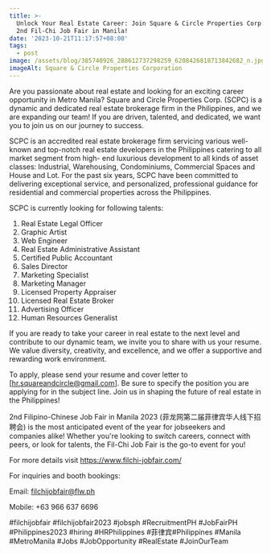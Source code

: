 ```yaml
---
title: >-
  Unlock Your Real Estate Career: Join Square & Circle Properties Corp. at the
  2nd Fil-Chi Job Fair in Manila!
date: '2023-10-21T11:17:57+08:00'
tags:
  - post
image: /assets/blog/385740926_288612737298259_6208426818713842682_n.jpg
imageAlt: Square & Circle Properties Corporation
---
```

Are you passionate about real estate and looking for an exciting career opportunity in Metro Manila? Square and Circle Properties Corp. (SCPC) is a dynamic and dedicated real estate brokerage firm in the Philippines, and we are expanding our team! If you are driven, talented, and dedicated, we want you to join us on our journey to success.

SCPC is an accredited real estate brokerage firm servicing various well- known and top-notch real estate developers in the Philippines catering to all market segment from high- end luxurious development to all kinds of asset classes: Industrial, Warehousing, Condominiums, Commercial Spaces and House and Lot. For the past six years, SCPC have been committed to delivering exceptional service, and personalized, professional guidance for residential and commercial properties across the Philippines.

SCPC is currently looking for following talents:

1. Real Estate Legal Officer
2. Graphic Artist
3. Web Engineer
4. Real Estate Administrative Assistant
5. Certified Public Accountant
6. Sales Director
7. Marketing Specialist
8. Marketing Manager
9. Licensed Property Appraiser
10. Licensed Real Estate Broker
11. Advertising Officer
12. Human Resources Generalist

If you are ready to take your career in real estate to the next level and contribute to our dynamic team, we invite you to share with us your resume. We value diversity, creativity, and excellence, and we offer a supportive and rewarding work environment.

To apply, please send your resume and cover letter to \[hr.squareandcircle@gmail.com]. Be sure to specify the position you are applying for in the subject line. Join us in shaping the future of real estate in the Philippines!

2nd Filipino-Chinese Job Fair in Manila 2023 (菲龙网第二届菲律宾华人线下招聘会) is the most anticipated event of the year for jobseekers and companies alike! Whether you're looking to switch careers, connect with peers, or look for talents, the Fil-Chi Job Fair is the go-to event for you!

For more details visit https://www.filchi-jobfair.com/

For inquiries and booth bookings:

Email: filchijobfair@flw.ph

Mobile: +63 966 637 6696

\#filchijobfair #filchijobfair2023 #jobsph #RecruitmentPH #JobFairPH #Philippines2023 #hiring #HRPhilippines #菲律宾#Philippines #Manila #MetroManila #Jobs #JobOpportunity #RealEstate #JoinOurTeam
